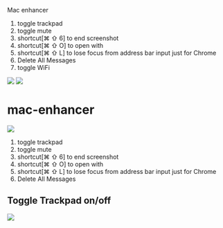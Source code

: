 Mac enhancer

1. toggle trackpad
2. toggle mute
3. shortcut[⌘ ⇧ 6] to end screenshot
4. shortcut[⌘ ⇧ O] to open with
5. shortcut[⌘ ⇧ L] to lose focus from address bar input 
   just for Chrome
6. Delete All Messages
7. toggle WiFi


![](https://img.shields.io/badge/version-v1.6-green?style=for-the-badge)
[![](https://img.shields.io/badge/download-click-blue?style=for-the-badge)](https://github.com/alanhg/alfred-workflows/raw/master/mac-enhancer/Mac%20Enhancer.alfredworkflow)



<!-- more -->
# mac-enhancer

[![](https://img.shields.io/badge/version-v1.5-green)](./Mac%20Enhancer.alfredworkflow)

1. toggle trackpad
2. toggle mute
3. shortcut[⌘ ⇧ 6] to end screenshot
4. shortcut[⌘ ⇧ O] to open with
5. shortcut[⌘ ⇧ L] to lose focus from address bar input
   just for Chrome
6. Delete All Messages
## Toggle Trackpad on/off

![](./screenshot.png)
